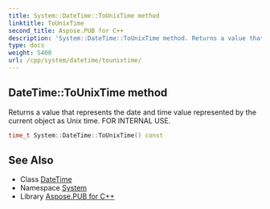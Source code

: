 ```yaml
---
title: System::DateTime::ToUnixTime method
linktitle: ToUnixTime
second_title: Aspose.PUB for C++
description: 'System::DateTime::ToUnixTime method. Returns a value that represents the date and time value represented by the current object as Unix time. FOR INTERNAL USE in C++.'
type: docs
weight: 5400
url: /cpp/system/datetime/tounixtime/
---
```

## DateTime::ToUnixTime method


Returns a value that represents the date and time value represented by the current object as Unix time. FOR INTERNAL USE.

```cpp
time_t System::DateTime::ToUnixTime() const
```

## See Also

* Class [DateTime](../)
* Namespace [System](../../)
* Library [Aspose.PUB for C++](../../../)
